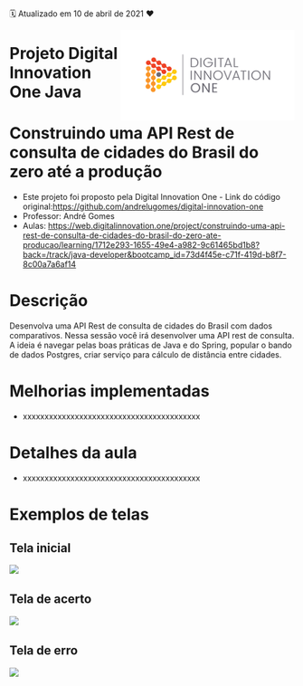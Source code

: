 :spiral_calendar: Atualizado em 10 de abril de 2021 :heart:

<img align="right" alt="GIF" height="160px" src="https://github.com/rdeconti/rdeconti-resources/blob/main/Digital%20Innovation%20One%20-%20Logotipo.png" />

# Projeto Digital Innovation One Java

# Construindo uma API Rest de consulta de cidades do Brasil do zero até a produção

- Este projeto foi proposto pela Digital Innovation One - Link do código original:https://github.com/andrelugomes/digital-innovation-one
- Professor: André Gomes
- Aulas: https://web.digitalinnovation.one/project/construindo-uma-api-rest-de-consulta-de-cidades-do-brasil-do-zero-ate-producao/learning/1712e293-1655-49e4-a982-9c61465bd1b8?back=/track/java-developer&bootcamp_id=73d4f45e-c71f-419d-b8f7-8c00a7a6af14

# Descrição

Desenvolva uma API Rest de consulta de cidades do Brasil com dados comparativos. Nessa sessão você irá desenvolver uma API rest de consulta. A ideia é navegar pelas boas práticas de Java e do Spring, popular o bando de dados Postgres, criar serviço para cálculo de distância entre cidades.

# Melhorias implementadas

- xxxxxxxxxxxxxxxxxxxxxxxxxxxxxxxxxxxxxxxxx

# Detalhes da aula

- xxxxxxxxxxxxxxxxxxxxxxxxxxxxxxxxxxxxxxxxx

# Exemplos de telas

## Tela inicial

<img src="https://github.com/rdeconti/Projeto-DIO-Java-Gerenciador-De-Pessoas
/blob/main/Test-screens/Tela%20inicial.jpg" />

## Tela de acerto

<img src="https://github.com/rdeconti/Projeto-DIO-Java-Gerenciador-De-Pessoas
/blob/main/Test-screens/Tela%20acertou.jpg" />

## Tela de erro

<img src="https://github.com/rdeconti/Projeto-DIO-Java-Gerenciador-De-Pessoas
/blob/main/Test-screens/Tela%20errou.jpg" />

